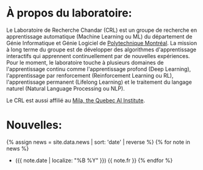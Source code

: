 <!-- <img src="/assets/images/website_collage.jpg" width="60%" height="60%" style="display: block; margin-left: auto; margin-right: auto;" > -->

# À propos du laboratoire:


Le Laboratoire de Recherche Chandar (CRL) est un groupe de recherche en apprentissage automatique (Machine Learning ou ML) du département de Génie Informatique et Génie Logiciel de [Polytechnique Montréal](https://www.polymtl.ca/). La mission à long terme du groupe est de développer des algorithmes d'apprentissage interactifs qui apprennent continuellement par de nouvelles expériences. Pour le moment, le laboratoire touche à plusieurs domaines de l'apprentissage continu comme l'apprentissage profond (Deep Learning), l'apprentissage par renforcement (Reinforcement Learning ou RL), l'apprentissage permanent (Lifelong Learning) et le traitement du langage naturel (Natural Language Processing ou NLP).

Le CRL est aussi affilié au [Mila, the Quebec AI Institute](https://mila.quebec/).
<br>
# Nouvelles:

{% assign news = site.data.news | sort: 'date' | reverse %}
{% for note in news %}
* ({{ note.date | localize: "%B %Y" }}) {{ note.fr }}
{% endfor %}
